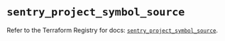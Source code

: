 # `sentry_project_symbol_source`

Refer to the Terraform Registry for docs: [`sentry_project_symbol_source`](https://registry.terraform.io/providers/jianyuan/sentry/0.12.3/docs/resources/project_symbol_source).
